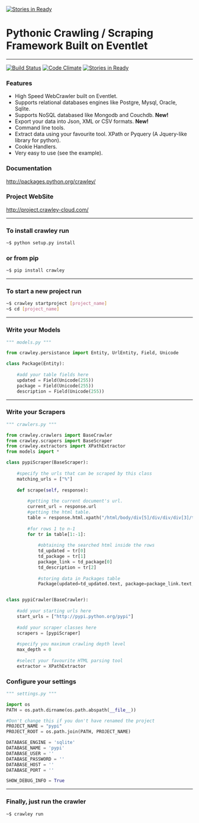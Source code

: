 [![Stories in Ready](https://badge.waffle.io/crawley-project/crawley.png?label=ready&title=Ready)](https://waffle.io/crawley-project/crawley)
# Pythonic Crawling / Scraping Framework Built on Eventlet 

------------------------------------------------------------------

[![Build Status](https://travis-ci.org/crawley-project/crawley.svg)](https://travis-ci.org/crawley-project/crawley)
[![Code Climate](https://codeclimate.com/github/crawley-project/crawley/badges/gpa.svg)](https://codeclimate.com/github/crawley-project/crawley)
[![Stories in Ready](https://badge.waffle.io/crawley-project/crawley.png?label=ready&title=Ready)](https://waffle.io/crawley-project/crawley)

### Features

* High Speed WebCrawler built on Eventlet.
* Supports relational databases engines like Postgre, Mysql, Oracle, Sqlite.
* Supports NoSQL databased like Mongodb and Couchdb. **New!**
* Export your data into Json, XML or CSV formats. **New!**
* Command line tools.
* Extract data using your favourite tool. XPath or Pyquery (A Jquery-like library for python).
* Cookie Handlers.
* Very easy to use (see the example).

### Documentation

http://packages.python.org/crawley/

### Project WebSite

http://project.crawley-cloud.com/

------------------------------------------------------------------

### To install crawley run

```bash
~$ python setup.py install
```

### or from pip

```bash
~$ pip install crawley
```

------------------------------------------------------------------

### To start a new project run

```bash
~$ crawley startproject [project_name]
~$ cd [project_name]
```

------------------------------------------------------------------

### Write your Models

```python
""" models.py """

from crawley.persistance import Entity, UrlEntity, Field, Unicode

class Package(Entity):
    
    #add your table fields here
    updated = Field(Unicode(255))    
    package = Field(Unicode(255))
    description = Field(Unicode(255))
```

------------------------------------------------------------------

### Write your Scrapers

```python
""" crawlers.py """

from crawley.crawlers import BaseCrawler
from crawley.scrapers import BaseScraper
from crawley.extractors import XPathExtractor
from models import *

class pypiScraper(BaseScraper):
    
    #specify the urls that can be scraped by this class
    matching_urls = ["%"]
    
    def scrape(self, response):
                        
        #getting the current document's url.
        current_url = response.url        
        #getting the html table.
        table = response.html.xpath("/html/body/div[5]/div/div/div[3]/table")[0]
        
        #for rows 1 to n-1
        for tr in table[1:-1]:
                        
            #obtaining the searched html inside the rows
            td_updated = tr[0]
            td_package = tr[1]
            package_link = td_package[0]
            td_description = tr[2]
            
            #storing data in Packages table
            Package(updated=td_updated.text, package=package_link.text, description=td_description.text)


class pypiCrawler(BaseCrawler):
    
    #add your starting urls here
    start_urls = ["http://pypi.python.org/pypi"]
    
    #add your scraper classes here    
    scrapers = [pypiScraper]
    
    #specify you maximum crawling depth level    
    max_depth = 0
    
    #select your favourite HTML parsing tool
    extractor = XPathExtractor
```

### Configure your settings

```python
""" settings.py """

import os 
PATH = os.path.dirname(os.path.abspath(__file__))

#Don't change this if you don't have renamed the project
PROJECT_NAME = "pypi"
PROJECT_ROOT = os.path.join(PATH, PROJECT_NAME)

DATABASE_ENGINE = 'sqlite'     
DATABASE_NAME = 'pypi'  
DATABASE_USER = ''             
DATABASE_PASSWORD = ''         
DATABASE_HOST = ''             
DATABASE_PORT = ''     

SHOW_DEBUG_INFO = True
```

------------------------------------------------------------------

### Finally, just run the crawler

```bash
~$ crawley run
```


